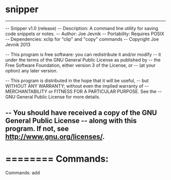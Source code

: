 snipper
=======
-----------------------------------------------------------------------------
-- Snipper v1.0 (release)
-- Description: A command line utility for saving code snippets or notes.
-- Author: Joe Jevnik
-- Portability: Requires POSIX
-- Dependencies: xclip for "clip" and "copy" commands
-- Copyright Joe Jevnik 2013

-- This program is free software: you can redistribute it and/or modify
-- it under the terms of the GNU General Public License as published by
-- the Free Software Foundation, either version 3 of the License, or
-- (at your option) any later version.

-- This program is distributed in the hope that it will be useful,
-- but WITHOUT ANY WARRANTY; without even the implied warranty of
-- MERCHANTABILITY or FITNESS FOR A PARTICULAR PURPOSE.  See the
-- GNU General Public License for more details.

-- You should have received a copy of the GNU General Public License
-- along with this program.  If not, see <http://www.gnu.org/licenses/>.
-----------------------------------------------------------------------------

========
Commands:
=========
Commands:
 add <title> <lang> <cont> - adds a Snip with the given 
                             parameters
 print <title> - Returns the Snip with the given title.
 search <fragment> - Returns the title of Snips that
                     have fragment anywhere in their
                     contents.
 lang <lang> - Returns a list of all Snips that are of
               the given language.
 list - Returns the title of every Snip in your library.
 remove <title> - Removes the give Snip from the library.
 clear - Clears your whole library.
 copy <title> - copies the contents of the snip to the clipoard.
 clip <title> <lang> - Creates a snip with the given title and 
                       lang and pulls the contents from the clipboard.
 eval <title> - Evaluates the Snip if it is a valid function
 version - Returns the given version information.
 help - Prints this message.
